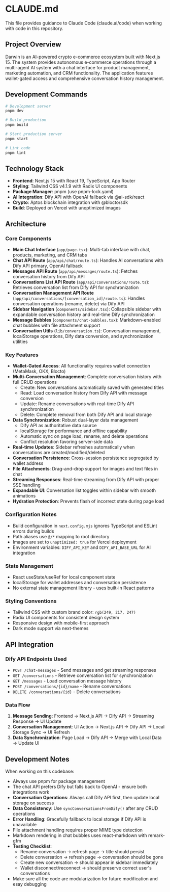# CLAUDE.md

This file provides guidance to Claude Code (claude.ai/code) when working with code in this repository.

## Project Overview

Darwin is an AI-powered crypto e-commerce ecosystem built with Next.js 15. The system provides autonomous e-commerce operations through a multi-agent AI system with a chat interface for product management, marketing automation, and CRM functionality. The application features wallet-gated access and comprehensive conversation history management.

## Development Commands

```bash
# Development server
pnpm dev

# Build production
pnpm build

# Start production server
pnpm start

# Lint code
pnpm lint
```

## Technology Stack

- **Frontend**: Next.js 15 with React 19, TypeScript, App Router
- **Styling**: Tailwind CSS v4.1.9 with Radix UI components
- **Package Manager**: pnpm (use pnpm-lock.yaml)
- **AI Integration**: Dify API with OpenAI fallback via @ai-sdk/react
- **Crypto**: Aptos blockchain integration with @blocto/sdk
- **Build**: Deployed on Vercel with unoptimized images

## Architecture

### Core Components

- **Main Chat Interface** (`app/page.tsx`): Multi-tab interface with chat, products, marketing, and CRM tabs
- **Chat API Route** (`app/api/chat/route.ts`): Handles AI conversations with Dify API primary, OpenAI fallback
- **Messages API Route** (`app/api/messages/route.ts`): Fetches conversation history from Dify API
- **Conversations List API Route** (`app/api/conversations/route.ts`): Retrieves conversation list from Dify API for synchronization
- **Conversation Management API Route** (`app/api/conversations/[conversation_id]/route.ts`): Handles conversation operations (rename, delete) via Dify API
- **Sidebar Navigation** (`components/sidebar.tsx`): Collapsible sidebar with expandable conversation history and real-time Dify synchronization
- **Message Bubbles** (`components/chat-bubbles.tsx`): Markdown-enabled chat bubbles with file attachment support
- **Conversation Utils** (`lib/conversation.ts`): Conversation management, localStorage operations, Dify data conversion, and synchronization utilities

### Key Features

- **Wallet-Gated Access**: All functionality requires wallet connection (MetaMask, OKX, Blocto)
- **Multi-Conversation Management**: Complete conversation history with full CRUD operations
  - Create: New conversations automatically saved with generated titles
  - Read: Load conversation history from Dify API with message conversion
  - Update: Rename conversations with real-time Dify API synchronization
  - Delete: Complete removal from both Dify API and local storage
- **Data Synchronization**: Robust dual-layer data management
  - Dify API as authoritative data source
  - localStorage for performance and offline capability
  - Automatic sync on page load, rename, and delete operations
  - Conflict resolution favoring server-side data
- **Real-time Updates**: Sidebar refreshes automatically when conversations are created/modified/deleted
- **Conversation Persistence**: Cross-session persistence segregated by wallet address
- **File Attachments**: Drag-and-drop support for images and text files in chat
- **Streaming Responses**: Real-time streaming from Dify API with proper SSE handling
- **Expandable UI**: Conversation list toggles within sidebar with smooth animations
- **Hydration Protection**: Prevents flash of incorrect state during page load

### Configuration Notes

- Build configuration in `next.config.mjs` ignores TypeScript and ESLint errors during builds
- Path aliases use `@/*` mapping to root directory
- Images are set to `unoptimized: true` for Vercel deployment
- Environment variables: `DIFY_API_KEY` and `DIFY_API_BASE_URL` for AI integration

### State Management

- React useState/useRef for local component state
- localStorage for wallet addresses and conversation persistence
- No external state management library - uses built-in React patterns

### Styling Conventions

- Tailwind CSS with custom brand color: `rgb(249, 217, 247)`
- Radix UI components for consistent design system
- Responsive design with mobile-first approach
- Dark mode support via next-themes

## API Integration

### Dify API Endpoints Used
- `POST /chat-messages` - Send messages and get streaming responses
- `GET /conversations` - Retrieve conversation list for synchronization
- `GET /messages` - Load conversation message history
- `POST /conversations/{id}/name` - Rename conversations
- `DELETE /conversations/{id}` - Delete conversations

### Data Flow
1. **Message Sending**: Frontend → Next.js API → Dify API → Streaming Response → UI Update
2. **Conversation Management**: UI Action → Next.js API → Dify API → Local Storage Sync → UI Refresh
3. **Data Synchronization**: Page Load → Dify API → Merge with Local Data → Update UI

## Development Notes

When working on this codebase:
- Always use pnpm for package management
- The chat API prefers Dify but falls back to OpenAI - ensure both integrations work
- **Conversation Operations**: Always call Dify API first, then update local storage on success
- **Data Consistency**: Use `syncConversationsFromDify()` after any CRUD operations
- **Error Handling**: Gracefully fallback to local storage if Dify API is unavailable
- File attachment handling requires proper MIME type detection
- Markdown rendering in chat bubbles uses react-markdown with remark-gfm
- **Testing Checklist**:
  - Rename conversation → refresh page → title should persist
  - Delete conversation → refresh page → conversation should be gone
  - Create new conversation → should appear in sidebar immediately
  - Wallet disconnect/reconnect → should preserve correct user's conversations
- Make sure all the code are modularization for future modification and esay debugging